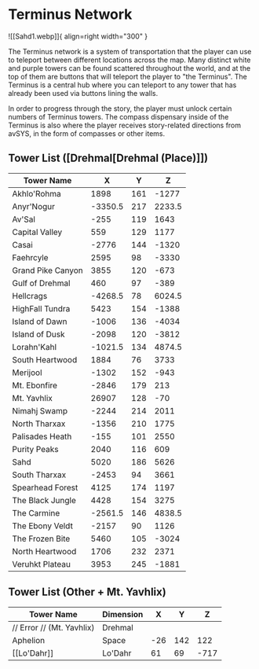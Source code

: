 # Terminus Network

![[Sahd1.webp]]{ align=right width="300" }

The Terminus network is a system of transportation that the player can use to teleport between different locations across the map. Many distinct white and purple towers can be found scattered throughout the world, and at the top of them are buttons that will teleport the player to "the Terminus". The Terminus is a central hub where you can teleport to any tower that has already been used via buttons lining the walls. 



In order to progress through the story, the player must unlock certain numbers of Terminus towers. The compass dispensary inside of the Terminus is also where the player receives story-related directions from avSYS, in the form of compasses or other items.

## Tower List ([Drehmal[Drehmal (Place)]])

|      Tower Name      |  X  | Y |  Z  |
|------------------------|-------|-----|-------|
| Akhlo'Rohma              | 1898    | 161   | -1277   |
| Anyr'Nogur               | -3350.5 | 217   | 2233.5  |
| Av'Sal                   | -255    | 119   | 1643    |
| Capital Valley           | 559     | 129   | 1177    |
| Casai                    | -2776   | 144   | -1320   |
| Faehrcyle                | 2595    | 98    | -3330   |
| Grand Pike Canyon        | 3855    | 120   | -673    |
| Gulf of Drehmal          | 460     | 97    | -389    |
| Hellcrags            | -4268.5 | 78    | 6024.5  |
| HighFall Tundra          | 5423    | 154   | -1388   |
| Island of Dawn           | -1006   | 136   | -4034   |
| Island of Dusk           | -2098   | 120   | -3812   |
| Lorahn'Kahl              | -1021.5 | 134   | 4874.5  |
| South Heartwood          | 1884    | 76    | 3733    |
| Merijool                 | -1302   | 152   | -943    |
| Mt. Ebonfire           | -2846   | 179   | 213     |
| Mt. Yavhlix              | 26907   | 128   | -70     |
| Nimahj Swamp             | -2244   | 214   | 2011    |
| North Tharxax            | -1356   | 210   | 1775    |
| Palisades Heath          | -155    | 101   | 2550    |
| Purity Peaks             | 2040    | 116   | 609     |
| Sahd                     | 5020    | 186   | 5626    |
| South Tharxax            | -2453   | 94    | 3661    |
| Spearhead Forest         | 4125    | 174   | 1197    |
| The Black Jungle         | 4428    | 154   | 3275    |
| The Carmine              | -2561.5 | 146   | 4838.5  |
| The Ebony Veldt          | -2157   | 90    | 1126    |
| The Frozen Bite          | 5460    | 105   | -3024   |
| North Heartwood            | 1706    | 232   | 2371    |
| Veruhkt Plateau          | 3953    | 245   | -1881   |

## Tower List (Other + Mt. Yavhlix)

| Tower Name | Dimension | X | Y | Z |
|-|-|-|-|-|
| // Error // (Mt. Yavhlix) | Drehmal | | | |
| Aphelion | Space | -26 | 142 | 122 |
| [[Lo'Dahr]] | Lo'Dahr | 61 | 69 | -717 |
  
